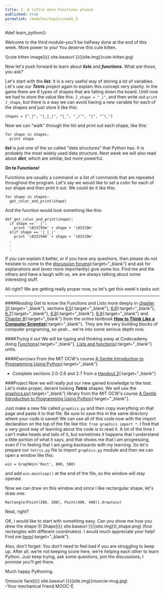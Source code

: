 ```yaml
---
title: 3. A little more Functions please
published: true
permalink: /modules/topics/week_3
---
```


#def learn_python(): 

Welcome to the third module–you’ll be halfway done at the end of this week. More power to you! You deserve this cute kitten.

![cute kitten image]({{ site.baseurl }}{{site.img}}cute-kitten.jpg)

Now let's push forward to learn about ___lists___ and ___functions___. What are those, you ask? 

Let's start with the ___list___. It is a very useful way of storing a lot of variables. Let's use our ___Tetris___ project again to explain this concept very plainly. In the game there are 6 types of shapes that are falling down the board. Until now we had to store the value like this: `J_shape = "_|"`, and then write out `print J_shape`, but there is a way we can avoid having a new variable for each of the shapes and just store it like this:

	shapes = ["_|", "|_|_|", "|_", "_/˜", "|", "˜\_"]
	
Now we can "walk" through the list and print out each shape, like this:

	for shape in shapes:
	  print shape
	  
___list___ is just one of the so called "data structures" that Python has. It is probably the most widely used data structure. Next week we will also read about ___dict___, which are similar, but more powerful.

__On to Functions!__

Functions are usually a command or a list of commands that are repeated throughout the program. Let's say we would like to set a color for each of our shape and then print it out. We could do it like this:

	for shape in shapes:
	  get_color_and_print(shape)
	  
And the function would look something like this:
	
	def get_color_and_print(shape):
	  if shape == '_|':
	    print '\033[95m' + shape + '\033[0m'
	  elif shape == '|_|_|'
	    print '\033[94m' + shape + '\033[0m'
	  .
	  .
	  .
	  
If you can explain it better, or if you have any questions, then please do not hesitate to come to the 
[discussion forums](http://discourse.p2pu.org/c/gentle-introduction-to-python){:target="_blank"} and ask 
for explanations and (even more importantly) give some too. Find me and the others and have a laugh with us, we are always talking about some interesting stuff.
	
All right? We are getting really proper now, so let's get this week's tasks out: 

---

####_Reading_
Get to know the Functions and Lists more deeply in [chapter 3](http://www.greenteapress.com/thinkpython/thinkCSpy/html/chap03.html){:target="_blank"}, sections [6.5](http://www.greenteapress.com/thinkpython/thinkCSpy/html/chap06.html#5){:target="_blank"}, [6.6](http://www.greenteapress.com/thinkpython/thinkCSpy/html/chap06.html#6){:target="_blank"}, [6.7](http://www.greenteapress.com/thinkpython/thinkCSpy/html/chap06.html#7){:target="_blank"}, [6.8](http://www.greenteapress.com/thinkpython/thinkCSpy/html/chap06.html#8){:target="_blank"}, [6.9](http://www.greenteapress.com/thinkpython/thinkCSpy/html/chap06.html#9){:target="_blank"} and [Chapter 8](http://www.greenteapress.com/thinkpython/thinkCSpy/html/chap08.html){:target="_blank"} from the online textbook [__How to Think Like a Computer Scientist__](http://www.greenteapress.com/thinkpython/thinkCSpy/html/index.html){:target="_blank"}. They are the very building blocks of computer programing, so yeah... we're into some serious depth now. 

####_Trying it out_
We will be typing and thinking away at Codecademy doing [Functions](http://www.codecademy.com/tracks/python){:target="_blank"}, [Lists and functions](http://www.codecademy.com/tracks/python){:target="_blank"} units.


####_Exercises_
From the MIT OCW's course [A Gentle Introduction to Programming Using Python](http://ocw.mit.edu/courses/electrical-engineering-and-computer-science/6-189-a-gentle-introduction-to-programming-using-python-january-iap-2011){:target="_blank"}

* Complete sections 2.0-2.6 and 2.7 from a [Handout 2](http://ocw.mit.edu/courses/electrical-engineering-and-computer-science/6-189-a-gentle-introduction-to-programming-using-python-january-iap-2011/assignments/MIT6_189IAP11_hw2.pdf){:target="_blank"}

###Project
Now we will really put our new gained knowledge to the test. Let's make proper, decent looking ___Tetris___ shapes. We will use the [graphics.py](http://ocw.mit.edu/courses/electrical-engineering-and-computer-science/6-189-a-gentle-introduction-to-programming-using-python-january-iap-2011/assignments/graphics.py){:target="_blank"} library from the MIT OCW's course [A Gentle Introduction to Programming Using Python](http://ocw.mit.edu/courses/electrical-engineering-and-computer-science/6-189-a-gentle-introduction-to-programming-using-python-january-iap-2011){:target="_blank"}. 

Just make a new file called `graphics.py` and then copy everything on that page and paste it to that file. Be sure to save this in the same directory where your code is saved! We can use all of this code now with the import declaration on the top of the file like this: `from graphics import *`. I find that a very good way of learning about the code is to read it. A lot of the time I can't make heads and tails of it, but sometimes it happens that I understand a little portion of what it says, and that shows me that I am progressing, even if I'm feeling that I am going backwards with my learning.
So let's prepare our `tetris.py` file to import `graphics.py` module and then we can open a window like this: 

	win = GraphWin('Rect', 800, 500)
	
and add `win.mainloop()` at the end of the file, so the window will stay opened.

Now we can draw on this window and since I like rectangular shape, let's draw one:

	Rectangle(Point(200, 200), Point(400, 400)).draw(win)

Neat, right?

OK, I would like to start with something easy. Can you show me how you drew the shape ![I Shape]({{ site.baseurl }}{{site.img}}I_shape.png) (four rectangles with different coordinates). I would much appreciate your help! Find me [here](http://discourse.p2pu.org/c/gentle-introduction-to-python){:target="_blank"}.



Also, don't forget: You don't need to feel bad if you are struggling to keep up. After all, we’re not keeping score here, we’re helping each other to learn Python. Just keep trying, ask some questions, join the discussions; I promise 
you'll get there.



Much happy Pythoning.

![moocie face]({{ site.baseurl }}{{site.img}}moocie-mug.jpg)  
–Your mechanical friend MOOC-E
